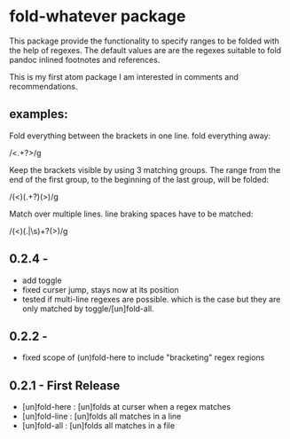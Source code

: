 # fold-whatever package

This package provide the functionality to specify ranges to be folded with the help of regexes. The default values are are the regexes suitable to fold pandoc inlined footnotes and references.

This is my first atom package I am interested in comments and recommendations.

## examples:

Fold everything between the brackets in one line. fold everything away:

/\<.+?\>/g

Keep the brackets visible by using 3 matching groups. The range from the end of the first group, to the beginning of the last group, will be folded:

/(\<)(.+?)(\>)/g

Match over multiple lines. line braking spaces have to be matched:

/(\<)(.|\s)+?(\>)/g



## 0.2.4 -
* add toggle
* fixed curser jump, stays now at its position
* tested if multi-line regexes are possible. which is the case but they are only matched by toggle/[un]fold-all.

## 0.2.2 -
* fixed scope of (un)fold-here to include "bracketing" regex regions

## 0.2.1 - First Release
* [un]fold-here : [un]folds at curser when a regex matches
* [un]fold-line : [un]folds all matches in a line
* [un]fold-all : [un]folds all matches in a file
